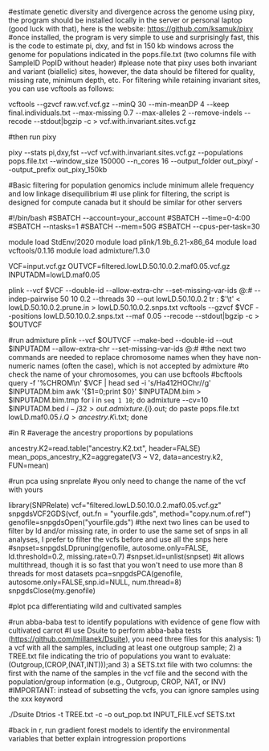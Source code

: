#estimate genetic diversity and divergence across the genome using pixy, the program should be installed locally in the server or personal laptop (good luck with that), here is the website: https://github.com/ksamuk/pixy
#once installed, the program is very simple to use and surprisingly fast, this is the code to estimate pi, dxy, and fst in 150 kb windows across the genome for populations indicated in the pops.file.txt (two columns file with SampleID PopID without header)
#please note that pixy uses both invariant and variant (biallelic) sites, however, the data should be filtered for quality, missing rate, minimum depth, etc. For filtering while retaining invariant sites, you can use vcftools as follows:

vcftools --gzvcf raw.vcf.vcf.gz --minQ 30 --min-meanDP 4 --keep final.individuals.txt --max-missing 0.7 --max-alleles 2 --remove-indels --recode --stdout|bgzip -c > vcf.with.invariant.sites.vcf.gz

#then run pixy

pixy --stats pi,dxy,fst --vcf vcf.with.invariant.sites.vcf.gz --populations pops.file.txt --window_size 150000 --n_cores 16 --output_folder out_pixy/ --output_prefix out_pixy_150kb  

#Basic filtering for population genomics include minimum allele frequency and low linkage disequilibrium
#I use plink for filtering, the script is designed for compute canada but it should be similar for other servers

#!/bin/bash
#SBATCH --account=your_account
#SBATCH --time=0-4:00
#SBATCH --ntasks=1
#SBATCH --mem=50G
#SBATCH --cpus-per-task=30

module load StdEnv/2020
module load plink/1.9b_6.21-x86_64
module load vcftools/0.1.16
module load admixture/1.3.0

VCF=input.vcf.gz
OUTVCF=filtered.lowLD.50.10.0.2.maf0.05.vcf.gz
INPUTADM=lowLD.maf0.05

plink --vcf $VCF --double-id --allow-extra-chr --set-missing-var-ids @:# --indep-pairwise 50 10 0.2 --threads 30 --out lowLD.50.10.0.2
tr : $'\t' < lowLD.50.10.0.2.prune.in > lowLD.50.10.0.2.snps.txt
vcftools --gzvcf $VCF --positions lowLD.50.10.0.2.snps.txt --maf 0.05 --recode --stdout|bgzip -c > $OUTVCF

#run admixture
plink --vcf $OUTVCF --make-bed --double-id --out $INPUTADM --allow-extra-chr --set-missing-var-ids @:#
#the next two commands are needed to replace chromosome names when they have non-numeric names (often the case), which is not accepted by admixture
#to check the name of your chromosomes, you can use bcftools
#bcftools query -f '%CHROM\n' $VCF | head
sed -i 's/Ha412HOChr//g' $INPUTADM.bim
awk '{$1=0;print $0}' $INPUTADM.bim > $INPUTADM.bim.tmp
for i in `seq 1 10`;
do  admixture --cv=10 $INPUTADM.bed $i -j32 > out.admixture.${i}.out;
do paste pops.file.txt lowLD.maf0.05.$i.Q > ancestry.K$i.txt;
done

#in R
#average the ancestry proportions by populations

ancestry.K2=read.table("ancestry.K2.txt", header=FALSE)
mean_pops_ancestry_K2=aggregate(V3 ~ V2, data=ancestry.k2, FUN=mean)

#run pca using snprelate
#you only need to change the name of the vcf with yours

library(SNPRelate)
vcf="filtered.lowLD.50.10.0.2.maf0.05.vcf.gz"
snpgdsVCF2GDS(vcf, out.fn = "yourfile.gds", method="copy.num.of.ref")
genofile=snpgdsOpen("yourfile.gds")
#the next two lines can be used to filter by ld and/or missing rate, in order to use the same set of snps in all analyses, I prefer to filter the vcfs before and use all the snps here
#snpset=snpgdsLDpruning(genofile, autosome.only=FALSE, ld.threshold=0.2, missing.rate=0.7)
#snpset.id=unlist(snpset)
#it allows multithread, though it is so fast that you won't need to use more than 8 threads for most datasets
pca=snpgdsPCA(genofile, autosome.only=FALSE,snp.id=NULL, num.thread=8)
snpgdsClose(my.genofile)

#plot pca differentiating wild and cultivated samples

#run abba-baba test to identify populations with evidence of gene flow with cultivated carrot
#I use Dsuite to perform abba-baba tests (https://github.com/millanek/Dsuite), you need three files for this analysis: 1) a vcf with all the samples, including at least one outgroup sample; 2) a TREE.txt file indicating the trio of populations you want to evaluate: (Outgroup,(CROP,(NAT,INT)));and 3) a SETS.txt file with two columns: the first with the name of the samples in the vcf file and the second with the population/group information (e.g., Outgroup, CROP, NAT, or INV)
#IMPORTANT: instead of subsetting the vcfs, you can ignore samples using the xxx keyword

./Dsuite Dtrios -t TREE.txt -c -o out_pop.txt INPUT_FILE.vcf SETS.txt


#back in r, run gradient forest models to identify the environmental variables that better explain introgression proportions
